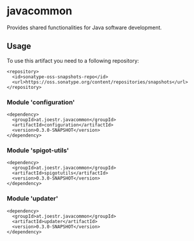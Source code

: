 # javacommon

Provides shared functionalities for Java software development.

## Usage

To use this artifact you need to a following repository:

```
<repository>
  <id>sonatype-oss-snapshots-repo</id>
  <url>https://oss.sonatype.org/content/repositories/snapshots</url>
</repository>
```

### Module 'configuration'

```
<dependency>
  <groupId>at.joestr.javacommon</groupId>
  <artifactId>configuration</artifactId>
  <version>0.3.0-SNAPSHOT</version>
</dependency>
```

### Module 'spigot-utils'

```
<dependency>
  <groupId>at.joestr.javacommon</groupId>
  <artifactId>spigotutils</artifactId>
  <version>0.3.0-SNAPSHOT</version>
</dependency>
```

### Module 'updater'

```
<dependency>
  <groupId>at.joestr.javacommon</groupId>
  <artifactId>updater</artifactId>
  <version>0.3.0-SNAPSHOT</version>
</dependency>
```
